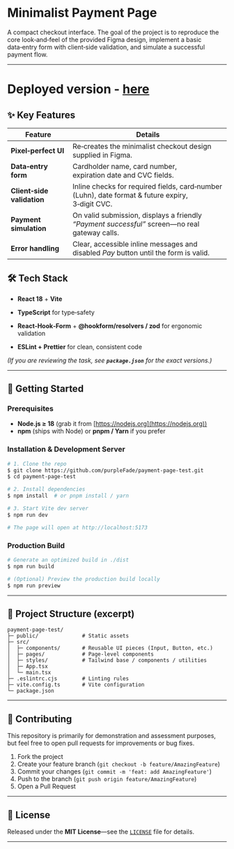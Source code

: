# Minimalist Payment Page

A compact checkout interface. The goal of the project is to reproduce the core look‑and‑feel of the provided Figma design, implement a basic data‑entry form with client‑side validation, and simulate a successful payment flow.

---

# Deployed version - [here](https://purplefade.github.io/payment-page-test/)

## ✨ Key Features

| Feature                    | Details                                                                                          |
| -------------------------- | ------------------------------------------------------------------------------------------------ |
| **Pixel‑perfect UI**       | Re‑creates the minimalist checkout design supplied in Figma.                                     |
| **Data‑entry form**        | Cardholder name, card number, expiration date and CVC fields.                                    |
| **Client‑side validation** | Inline checks for required fields, card‑number (Luhn), date format & future expiry, 3‑digit CVC. |
| **Payment simulation**     | On valid submission, displays a friendly *“Payment successful”* screen—no real gateway calls.    |
| **Error handling**         | Clear, accessible inline messages and disabled *Pay* button until the form is valid.             |

## 🛠️  Tech Stack

- **React 18** + **Vite**

- **TypeScript** for type‑safety

- **React‑Hook‑Form** + **@hookform/resolvers / zod** for ergonomic validation

- **ESLint + Prettier** for clean, consistent code

*(If you are reviewing the task, see ********`package.json`******** for the exact versions.)*

---

## 🚀  Getting Started

### Prerequisites

- **Node.js ≥ 18** (grab it from [https://nodejs.org](https://nodejs.org))
- **npm** (ships with Node) or **pnpm / Yarn** if you prefer

### Installation & Development Server

```bash
# 1. Clone the repo
$ git clone https://github.com/purpleFade/payment-page-test.git
$ cd payment-page-test

# 2. Install dependencies
$ npm install  # or pnpm install / yarn

# 3. Start Vite dev server
$ npm run dev

# The page will open at http://localhost:5173
```

### Production Build

```bash
# Generate an optimized build in ./dist
$ npm run build

# (Optional) Preview the production build locally
$ npm run preview
```

---

## 📁  Project Structure (excerpt)

```text
payment-page-test/
├─ public/              # Static assets
├─ src/
│  ├─ components/       # Reusable UI pieces (Input, Button, etc.)
│  ├─ pages/            # Page‑level components
│  ├─ styles/           # Tailwind base / components / utilities
│  ├─ App.tsx
│  └─ main.tsx
├─ .eslintrc.cjs        # Linting rules
├─ vite.config.ts       # Vite configuration
└─ package.json
```

---

## 🤝  Contributing

This repository is primarily for demonstration and assessment purposes, but feel free to open pull requests for improvements or bug fixes.

1. Fork the project
2. Create your feature branch (`git checkout -b feature/AmazingFeature`)
3. Commit your changes (`git commit -m 'feat: add AmazingFeature'`)
4. Push to the branch (`git push origin feature/AmazingFeature`)
5. Open a Pull Request

---

## 📜  License

Released under the **MIT License**—see the [`LICENSE`](LICENSE) file for details.

---

